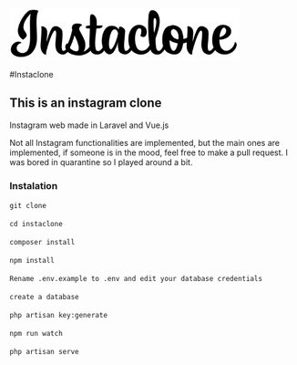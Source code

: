 ![Instaclone Logo](/public/app-images/logo-medium.png) 

#Instaclone 

## This is an instagram clone 

Instagram web made in Laravel and Vue.js

Not all Instagram functionalities are implemented, but the main ones are implemented, if someone is in the mood, feel free to make a pull request. I was bored in quarantine so I played around a bit.

### Instalation

```
git clone 

cd instaclone

composer install 
   
npm install 

Rename .env.example to .env and edit your database credentials 

create a database

php artisan key:generate 

npm run watch

php artisan serve

```
